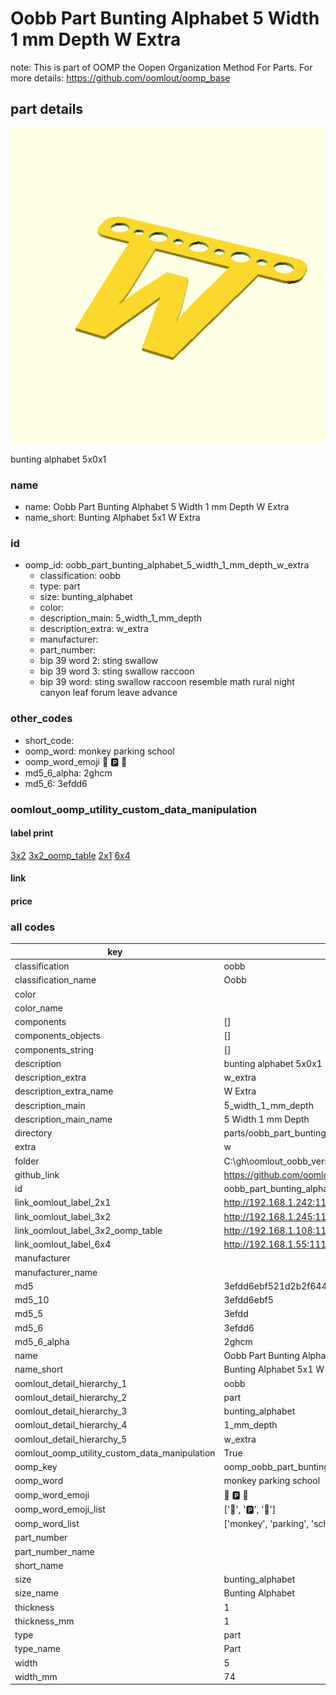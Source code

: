 # Oobb Part Bunting Alphabet 5 Width 1 mm Depth W Extra  

note: This is part of OOMP the Oopen Organization Method For Parts. For more details: https://github.com/oomlout/oomp_base

##  part details
  

[![](3dpr.png)](3dpr.png)

bunting alphabet 5x0x1



### name
* name: Oobb Part Bunting Alphabet 5 Width 1 mm Depth W Extra
* name_short: Bunting Alphabet 5x1 W Extra
### id
* oomp_id: oobb_part_bunting_alphabet_5_width_1_mm_depth_w_extra
  * classification: oobb
  * type: part
  * size: bunting_alphabet
  * color: 
  * description_main: 5_width_1_mm_depth
  * description_extra: w_extra
  * manufacturer: 
  * part_number: 
  * bip 39 word 2: sting swallow
  * bip 39 word 3: sting swallow raccoon
  * bip 39 word: sting swallow raccoon resemble math rural night canyon leaf forum leave advance

### other_codes
* short_code: 
* oomp_word: monkey parking school
* oomp_word_emoji :monkey: :parking: :school:
* md5_6_alpha: 2ghcm
* md5_6: 3efdd6






### oomlout_oomp_utility_custom_data_manipulation
#### label print
[3x2](http://192.168.1.245:1112/?label=oomp%202ghcm)
[3x2_oomp_table](http://192.168.1.108:1112/?label=oomp%202ghcm)
[2x1](http://192.168.1.242:1112/?label=oomp%202ghcm)
[6x4](http://192.168.1.55:1112/?label=oomp%202ghcm)    

#### link

                              

#### price







### all codes 
| key | value |  
| --- | --- |  
| classification | oobb |  
| classification_name | Oobb |  
| color |  |  
| color_name |  |  
| components | [] |  
| components_objects | [] |  
| components_string | [] |  
| description | bunting alphabet 5x0x1 |  
| description_extra | w_extra |  
| description_extra_name | W Extra |  
| description_main | 5_width_1_mm_depth |  
| description_main_name | 5 Width 1 mm Depth |  
| directory | parts/oobb_part_bunting_alphabet_5_width_1_mm_depth_w_extra |  
| extra | w |  
| folder | C:\gh\oomlout_oobb_version_4_generated_parts\things\oobb_part_bunting_alphabet_5_width_1_mm_depth_w_extra |  
| github_link | https://github.com/oomlout/oomlout_oomp_part_src/tree/main/parts/oobb_part_bunting_alphabet_5_width_1_mm_depth_w_extra |  
| id | oobb_part_bunting_alphabet_5_width_1_mm_depth_w_extra |  
| link_oomlout_label_2x1 | http://192.168.1.242:1112/?label=oomp%202ghcm |  
| link_oomlout_label_3x2 | http://192.168.1.245:1112/?label=oomp%202ghcm |  
| link_oomlout_label_3x2_oomp_table | http://192.168.1.108:1112/?label=oomp%202ghcm |  
| link_oomlout_label_6x4 | http://192.168.1.55:1112/?label=oomp%202ghcm |  
| manufacturer |  |  
| manufacturer_name |  |  
| md5 | 3efdd6ebf521d2b2f6448b7560b6c6af |  
| md5_10 | 3efdd6ebf5 |  
| md5_5 | 3efdd |  
| md5_6 | 3efdd6 |  
| md5_6_alpha | 2ghcm |  
| name | Oobb Part Bunting Alphabet 5 Width 1 mm Depth W Extra |  
| name_short | Bunting Alphabet 5x1 W Extra |  
| oomlout_detail_hierarchy_1 | oobb |  
| oomlout_detail_hierarchy_2 | part |  
| oomlout_detail_hierarchy_3 | bunting_alphabet |  
| oomlout_detail_hierarchy_4 | 1_mm_depth |  
| oomlout_detail_hierarchy_5 | w_extra |  
| oomlout_oomp_utility_custom_data_manipulation | True |  
| oomp_key | oomp_oobb_part_bunting_alphabet_5_width_1_mm_depth_w_extra |  
| oomp_word | monkey parking school |  
| oomp_word_emoji | :monkey: :parking: :school: |  
| oomp_word_emoji_list | [':monkey:', ':parking:', ':school:'] |  
| oomp_word_list | ['monkey', 'parking', 'school'] |  
| part_number |  |  
| part_number_name |  |  
| short_name |  |  
| size | bunting_alphabet |  
| size_name | Bunting Alphabet |  
| thickness | 1 |  
| thickness_mm | 1 |  
| type | part |  
| type_name | Part |  
| width | 5 |  
| width_mm | 74 |  
